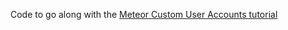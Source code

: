 Code to go along with the [Meteor Custom User Accounts tutorial](http://www.wsvincent.com/meteor-custom-login-and-signup-form/)